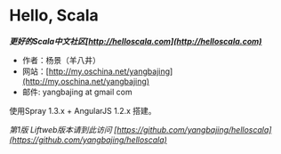 Hello, Scala
============

***更好的Scala中文社区[http://helloscala.com](http://helloscala.com)***

- 作者：杨景（羊八井）
- 网站：[http://my.oschina.net/yangbajing](http://my.oschina.net/yangbajing)
- 邮件: yangbajing at gmail com

使用Spray 1.3.x + AngularJS 1.2.x 搭建。

*第1版 Liftweb版本请到此访问 [https://github.com/yangbajing/helloscala](https://github.com/yangbajing/helloscala)*

